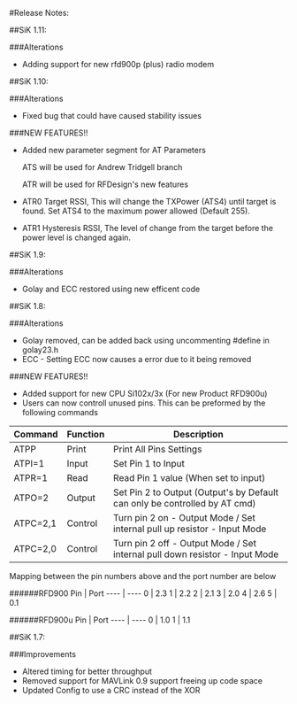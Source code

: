 #Release Notes:

##SiK 1.11:

###Alterations
* Adding support for new rfd900p (plus) radio modem

##SiK 1.10:

###Alterations
* Fixed bug that could have caused stability issues

###NEW FEATURES!!
* Added new parameter segment for AT Parameters
    
    ATS will be used for Andrew Tridgell branch
    
    ATR will be used for RFDesign's new features

* ATR0 Target RSSI, This will change the TXPower (ATS4) until target is found. Set ATS4 to the maximum power allowed (Default 255).
* ATR1 Hysteresis RSSI, The level of change from the target before the power level is changed again.

##SiK 1.9:

###Alterations
* Golay and ECC restored using new efficent code

##SiK 1.8:

###Alterations
* Golay removed, can be added back using uncommenting #define in golay23.h
* ECC - Setting ECC now causes a error due to it being removed

###NEW FEATURES!!
* Added support for new CPU Si102x/3x (For new Product RFD900u)
* Users can now controll unused pins. This can be preformed by the following commands

Command       | Function | Description
------------- | ---------|-------------
ATPP          | Print    | Print All Pins Settings
ATPI=1        | Input    | Set Pin 1 to Input
ATPR=1        | Read     | Read Pin 1 value (When set to input)
ATPO=2        | Output   | Set Pin 2 to Output (Output's by Default can only be controlled by AT cmd)
ATPC=2,1      | Control  | Turn pin 2 on  - Output Mode / Set internal pull up resistor - Input Mode 
ATPC=2,0      | Control  | Turn pin 2 off - Output Mode / Set internal pull down resistor - Input Mode

Mapping between the pin numbers above and the port number are below

######RFD900
Pin  | Port
---- | ----
0    | 2.3
1    | 2.2
2    | 2.1
3    | 2.0
4    | 2.6
5    | 0.1

######RFD900u
Pin  | Port
---- | ----
0    | 1.0
1    | 1.1

##SiK 1.7:

###Improvements
* Altered timing for better throughput
* Removed support for MAVLink 0.9 support freeing up code space
* Updated Config to use a CRC instead of the XOR 
